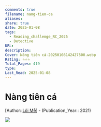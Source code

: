 ```yaml
---
comments: true
filename: nang-tien-ca
aliases:
share: true
date: 2025-01-08
tags:
  - Reading_challenge_RC_2025
  - Detective
URL:
description:
Cover: Nàng tiên cá-20250108142427500.webp
Rating: ⭐⭐⭐
Total_Pages: 419
type:
Last_Read: 2025-01-08
---
```

# Nàng tiên cá  
[Author::[Lôi Mễ](../../L%C3%B4i%20M%E1%BB%85.md)] - (Publication_Year:: 2021)  
  
  
![](https://i.imgur.com/4WNZ3qx.jpeg)  
  
  
